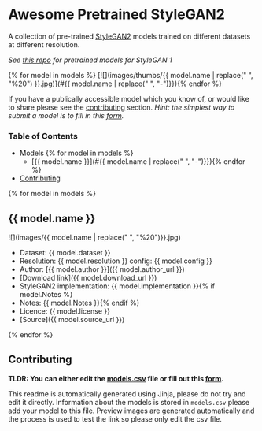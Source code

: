 # Awesome Pretrained StyleGAN2

A collection of pre-trained [StyleGAN2](https://github.com/NVlabs/stylegan2) models trained on different datasets at different resolution.

_See [this repo](https://github.com/justinpinkney/awesome-pretrained-stylegan) for pretrained models for StyleGAN 1_

{% for model in models %}
[![](images/thumbs/{{ model.name | replace(" ", "%20") }}.jpg)](#{{ model.name | replace(" ", "-")}}){% endfor %}

If you have a publically accessible model which you know of, or would like to share please see the [contributing](#contributing) section. _Hint: the simplest way to submit a model is to fill in this [form](https://forms.gle/PE1iiTa5tNTdBFYN9)._

### Table of Contents

- Models
{% for model in models %}
    - [{{ model.name }}](#{{ model.name | replace(" ", "-")}}){% endfor %}
- [Contributing](#contributing)

{% for model in models %}
## {{ model.name }}

![](images/{{ model.name | replace(" ", "%20")}}.jpg)
- Dataset: {{ model.dataset }}
- Resolution: {{ model.resolution }} config: {{ model.config }}
- Author: [{{ model.author }}]({{ model.author_url }})
- [Download link]({{ model.download_url }})
- StyleGAN2 implementation: {{ model.implementation }}{% if model.Notes %}
- Notes: {{ model.Notes }}{% endif %}
- Licence: {{ model.license }}
- [Source]({{ model.source_url }})

{% endfor %}

## Contributing

__TLDR: You can either edit the [models.csv](models.csv) file or fill out this [form](https://forms.gle/PE1iiTa5tNTdBFYN9).__

This readme is automatically generated using Jinja, please do not try and edit it directly. Information about the models is stored in `models.csv` please add your model to this file. Preview images are generated automatically and the process is used to test the link so please only edit the csv file.